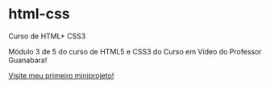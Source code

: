 # html-css
 Curso de HTML+ CSS3
 
 Módulo 3 de 5 do curso de HTML5 e CSS3 do Curso em Vídeo do Professor Guanabara!

 <a href="https://antoniowelton.github.io/html-css/exercicio/desafios/desafio-002/index.html" target="_blank">Visite meu primeiro miniprojeto!</a>